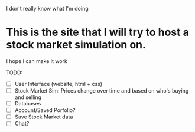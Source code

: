 I don't really know what I'm doing

# This is the site that I will try to host a stock market simulation on.

I hope I can make it work

TODO:
- [ ] User Interface (website, html + css)
- [ ] Stock Market Sim: Prices change over time and based on who's buying and selling
- [ ] Databases
- [ ] Account/Saved Porfolio?
- [ ] Save Stock Market data
- [ ] Chat?